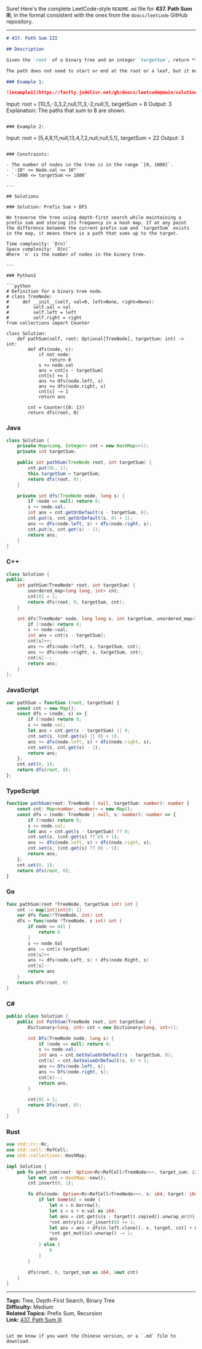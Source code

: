 Sure! Here's the complete LeetCode-style `README.md` file for **437. Path Sum III**, in the format consistent with the ones from the `doocs/leetcode` GitHub repository.

---

```markdown
# 437. Path Sum III

## Description

Given the `root` of a binary tree and an integer `targetSum`, return *the number of paths where the sum of the values along the path equals* `targetSum`.

The path does not need to start or end at the root or a leaf, but it must go downwards (i.e., traveling only from parent nodes to child nodes).

### Example 1:

![example1](https://fastly.jsdelivr.net/gh/doocs/leetcode@main/solution/0400-0499/0437.Path%20Sum%20III/images/pathsum3-1-tree.jpg)

```
Input: root = [10,5,-3,3,2,null,11,3,-2,null,1], targetSum = 8
Output: 3
Explanation: The paths that sum to 8 are shown.
```

### Example 2:

```
Input: root = [5,4,8,11,null,13,4,7,2,null,null,5,1], targetSum = 22
Output: 3
```

### Constraints:

- The number of nodes in the tree is in the range `[0, 1000]`.
- `-10⁹ <= Node.val <= 10⁹`
- `-1000 <= targetSum <= 1000`

---

## Solutions

### Solution: Prefix Sum + DFS

We traverse the tree using depth-first search while maintaining a prefix sum and storing its frequency in a hash map. If at any point the difference between the current prefix sum and `targetSum` exists in the map, it means there is a path that sums up to the target.

Time complexity: `O(n)`  
Space complexity: `O(n)`  
Where `n` is the number of nodes in the binary tree.

---

### Python3

```python
# Definition for a binary tree node.
# class TreeNode:
#     def __init__(self, val=0, left=None, right=None):
#         self.val = val
#         self.left = left
#         self.right = right
from collections import Counter

class Solution:
    def pathSum(self, root: Optional[TreeNode], targetSum: int) -> int:
        def dfs(node, s):
            if not node:
                return 0
            s += node.val
            ans = cnt[s - targetSum]
            cnt[s] += 1
            ans += dfs(node.left, s)
            ans += dfs(node.right, s)
            cnt[s] -= 1
            return ans

        cnt = Counter({0: 1})
        return dfs(root, 0)
```

### Java

```java
class Solution {
    private Map<Long, Integer> cnt = new HashMap<>();
    private int targetSum;

    public int pathSum(TreeNode root, int targetSum) {
        cnt.put(0L, 1);
        this.targetSum = targetSum;
        return dfs(root, 0);
    }

    private int dfs(TreeNode node, long s) {
        if (node == null) return 0;
        s += node.val;
        int ans = cnt.getOrDefault(s - targetSum, 0);
        cnt.put(s, cnt.getOrDefault(s, 0) + 1);
        ans += dfs(node.left, s) + dfs(node.right, s);
        cnt.put(s, cnt.get(s) - 1);
        return ans;
    }
}
```

### C++

```cpp
class Solution {
public:
    int pathSum(TreeNode* root, int targetSum) {
        unordered_map<long long, int> cnt;
        cnt[0] = 1;
        return dfs(root, 0, targetSum, cnt);
    }

    int dfs(TreeNode* node, long long s, int targetSum, unordered_map<long long, int>& cnt) {
        if (!node) return 0;
        s += node->val;
        int ans = cnt[s - targetSum];
        cnt[s]++;
        ans += dfs(node->left, s, targetSum, cnt);
        ans += dfs(node->right, s, targetSum, cnt);
        cnt[s]--;
        return ans;
    }
};
```

### JavaScript

```js
var pathSum = function (root, targetSum) {
    const cnt = new Map();
    const dfs = (node, s) => {
        if (!node) return 0;
        s += node.val;
        let ans = cnt.get(s - targetSum) || 0;
        cnt.set(s, (cnt.get(s) || 0) + 1);
        ans += dfs(node.left, s) + dfs(node.right, s);
        cnt.set(s, cnt.get(s) - 1);
        return ans;
    };
    cnt.set(0, 1);
    return dfs(root, 0);
};
```

### TypeScript

```ts
function pathSum(root: TreeNode | null, targetSum: number): number {
    const cnt: Map<number, number> = new Map();
    const dfs = (node: TreeNode | null, s: number): number => {
        if (!node) return 0;
        s += node.val;
        let ans = cnt.get(s - targetSum) ?? 0;
        cnt.set(s, (cnt.get(s) ?? 0) + 1);
        ans += dfs(node.left, s) + dfs(node.right, s);
        cnt.set(s, (cnt.get(s) ?? 0) - 1);
        return ans;
    };
    cnt.set(0, 1);
    return dfs(root, 0);
}
```

### Go

```go
func pathSum(root *TreeNode, targetSum int) int {
	cnt := map[int]int{0: 1}
	var dfs func(*TreeNode, int) int
	dfs = func(node *TreeNode, s int) int {
		if node == nil {
			return 0
		}
		s += node.Val
		ans := cnt[s-targetSum]
		cnt[s]++
		ans += dfs(node.Left, s) + dfs(node.Right, s)
		cnt[s]--
		return ans
	}
	return dfs(root, 0)
}
```

### C#

```cs
public class Solution {
    public int PathSum(TreeNode root, int targetSum) {
        Dictionary<long, int> cnt = new Dictionary<long, int>();

        int Dfs(TreeNode node, long s) {
            if (node == null) return 0;
            s += node.val;
            int ans = cnt.GetValueOrDefault(s - targetSum, 0);
            cnt[s] = cnt.GetValueOrDefault(s, 0) + 1;
            ans += Dfs(node.left, s);
            ans += Dfs(node.right, s);
            cnt[s]--;
            return ans;
        }

        cnt[0] = 1;
        return Dfs(root, 0);
    }
}
```

### Rust

```rust
use std::rc::Rc;
use std::cell::RefCell;
use std::collections::HashMap;

impl Solution {
    pub fn path_sum(root: Option<Rc<RefCell<TreeNode>>>, target_sum: i32) -> i32 {
        let mut cnt = HashMap::new();
        cnt.insert(0, 1);

        fn dfs(node: Option<Rc<RefCell<TreeNode>>>, s: i64, target: i64, cnt: &mut HashMap<i64, i32>) -> i32 {
            if let Some(n) = node {
                let n = n.borrow();
                let s = s + n.val as i64;
                let ans = cnt.get(&(s - target)).copied().unwrap_or(0);
                *cnt.entry(s).or_insert(0) += 1;
                let ans = ans + dfs(n.left.clone(), s, target, cnt) + dfs(n.right.clone(), s, target, cnt);
                *cnt.get_mut(&s).unwrap() -= 1;
                ans
            } else {
                0
            }
        }

        dfs(root, 0, target_sum as i64, &mut cnt)
    }
}
```

---

**Tags:** Tree, Depth-First Search, Binary Tree  
**Difficulty:** Medium  
**Related Topics:** Prefix Sum, Recursion  
**Link:** [437. Path Sum III](https://leetcode.com/problems/path-sum-iii)
```

Let me know if you want the Chinese version, or a `.md` file to download.